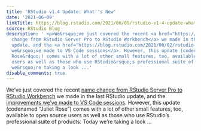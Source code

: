 ```yaml
---
title: 'RStudio v1.4 Update: What''s New'
date: '2021-06-09'
linkTitle: https://blog.rstudio.com/2021/06/09/rstudio-v1-4-update-whats-new/
source: RStudio Blog
description: ' <p>We&rsquo;ve just covered the recent <a href="https://blog.rstudio.com/2021/06/02/announcing-rstudio-workbench/">name
  change from RStudio Server Pro to RStudio Workbench</a> we made in the last RStudio
  update, and the <a href="https://blog.rstudio.com/2021/06/02/rstudio-workbench-vscode-sessions/">improvements
  we&rsquo;ve made to VS Code sessions</a>. However, this update (codenamed &ldquo;Juliet
  Rose&rdquo;) comes with a lot of other small features, too, available to open source
  users as well as those who use RStudio&rsquo;s professional suite of products. Today
  we&rsquo;re taking a look ...'
disable_comments: true
---
```

 <p>We&rsquo;ve just covered the recent <a href="https://blog.rstudio.com/2021/06/02/announcing-rstudio-workbench/">name change from RStudio Server Pro to RStudio Workbench</a> we made in the last RStudio update, and the <a href="https://blog.rstudio.com/2021/06/02/rstudio-workbench-vscode-sessions/">improvements we&rsquo;ve made to VS Code sessions</a>. However, this update (codenamed &ldquo;Juliet Rose&rdquo;) comes with a lot of other small features, too, available to open source users as well as those who use RStudio&rsquo;s professional suite of products. Today we&rsquo;re taking a look ...